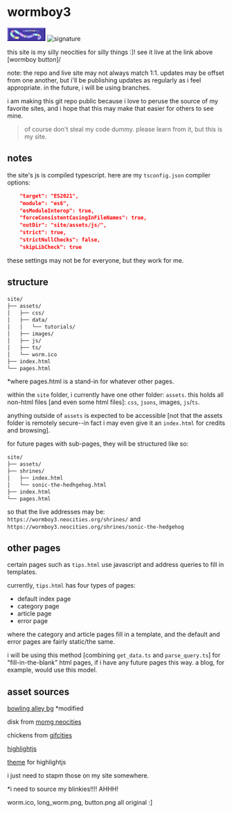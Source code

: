 # wormboy3

[![wormboy button](site/assets/images/button.png)](https://wormboy3.neocities.org/)
![signature](https://img.shields.io/badge/crane%20did%20this-926cd4?style=for-the-badge)

this site is my silly neocities for silly things :]! see it live at the link above [wormboy button]/

note: the repo and live site may not always match 1:1. updates may be offset from one another, but i'll be publishing updates as regularly as i feel appropriate. in the future, i will be using branches.

i am making this git repo public because i love to peruse the source of my favorite sites, and i hope that this may make that easier for others to see mine.

> of course don't steal my code dummy. please learn from it, but this is my site.


## notes

the site's js is compiled typescript. here are my `tsconfig.json` compiler options:
```json
    "target": "ES2021",
    "module": "es6",
    "esModuleInterop": true,
    "forceConsistentCasingInFileNames": true,
    "outDir": "site/assets/js/",
    "strict": true,
    "strictNullChecks": false,
    "skipLibCheck": true      
```
these settings may not be for everyone, but they work for me.


## structure

```
site/
├── assets/
│   ├── css/
│   ├── data/
│   │   └── tutorials/
│   ├── images/
│   ├── js/
│   ├── ts/
│   └── worm.ico
├── index.html
└── pages.html
```
*where pages.html is a stand-in for whatever other pages.

within the `site` folder, i currently have one other folder: `assets`. this holds all non-html files [and even some html files]: `css`, `jsons`, images, `js`/`ts`.

anything outside of `assets` is expected to be accessible [not that the assets folder is remotely secure--in fact i may even give it an `index.html` for credits and browsing].

for future pages with sub-pages, they will be structured like so:

```
site/
├── assets/
├── shrines/
│   ├── index.html
│   └── sonic-the-hedhgehog.html
├── index.html
└── pages.html
```

so that the live addresses may be: `https://wormboy3.neocities.org/shrines/` and `https://wormboy3.neocities.org/shrines/sonic-the-hedgehog`


## other pages

certain pages such as `tips.html` use javascript and address queries to fill in templates.

currently, `tips.html` has four types of pages:
- default index page
- category page
- article page
- error page

where the category and article pages fill in a template, and the default and error pages are fairly static/the same.

i will be using this method [combining `get_data.ts` and `parse_query.ts`] for "fill-in-the-blank" html pages, if i have any future pages this way. a blog, for example, would use this model.


## asset sources

[bowling alley bg](http://www.thebestneoncarpet.com/Bowling-Centers.html) *modified

disk from [momg neocities](https://momg.neocities.org)

chickens from [gifcities](https://gifcities.org)

[highlightjs](https://github.com/highlightjs/highlight.js)

[theme](https://github.com/Yukaii/github-highlightjs-themes) for highlightjs 

i just need to stapm those on my site somewhere.

*i need to source my blinkies!!!! AHHH!

worm.ico, long_worm.png, button.png all original :]
